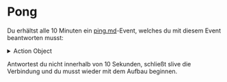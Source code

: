 # Pong

Du erhältst alle 10 Minuten ein [ping.md](../events-receive/ping.md "mention")-Event, welches du mit diesem Event beantworten musst:

<details>

<summary>Action Object</summary>

```json
{
    "ID": "AF2PB_PONG",
    "DATA": {}
}
```

</details>

Antwortest du nicht innerhalb von 10 Sekunden, schließt slive die Verbindung und du musst wieder mit dem Aufbau beginnen.
